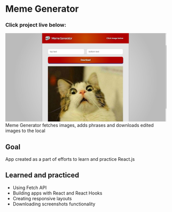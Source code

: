 # Meme Generator
### Click project live below:
[![Meme Generator img](https://github.com/will-s-205/will-s-205.github.io/blob/main/fcc-portfolio/img/2023-06-22%20Meme%20Generator.jpg)](https://will-s-205.github.io/meme-generator)
Meme Generator fetches images, adds phrases and downloads edited images to the local
## Goal
App created as a part of efforts to learn and practice React.js
## Learned and practiced
* Using Fetch API
* Building apps with React and React Hooks
* Creating responsive layouts
* Downloading screenshots functionality
